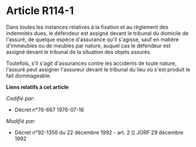 # Article R114-1

Dans toutes les instances relatives à la fixation et au règlement des indemnités dues, le défendeur est assigné devant le
tribunal du domicile de l'assuré, de quelque espèce d'assurance qu'il s'agisse, sauf en matière d'immeubles ou de meubles par
nature, auquel cas le défendeur est assigné devant le tribunal de la situation des objets assurés.

Toutefois, s'il s'agit d'assurances contre les accidents de toute nature, l'assuré peut assigner l'assureur devant le
tribunal du lieu où s'est produit le fait dommageable.

**Liens relatifs à cet article**

_Codifié par_:

  - Décret n°76-667 1976-07-16

_Modifié par_:

  - Décret n°92-1356 du 22 décembre 1992 - art. 2 () JORF 29 décembre 1992

